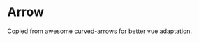 # Arrow
Copied from awesome [curved-arrows](https://github.com/dragonman225/curved-arrows) for better vue adaptation.